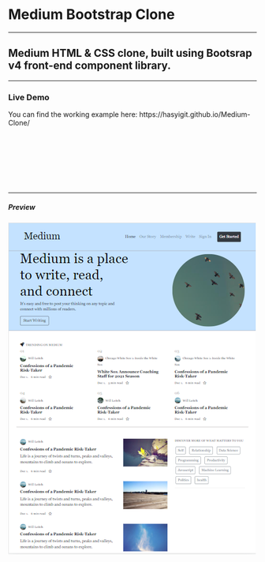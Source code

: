 <h1>Medium Bootstrap Clone</h1>
<hr>
<h2>Medium HTML & CSS clone, built using Bootsrap v4 front-end component library.</h2>
<hr>
<h3>Live Demo </h3>
You can find the working example here: https://hasyigit.github.io/Medium-Clone/
<br><br><br><br><br><br><br><br>
<hr>








 <h5>Preview</h5>
<img src="https://github.com/Hasyigit/Medium-Clone/blob/master/img/mediumgorsel.png?raw=true" alt="Paris">


